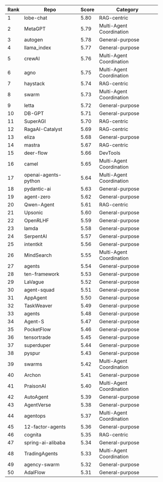 | Rank | Repo | Score | Category |
|------|------|-------|----------|
| 1 | lobe-chat | 5.80 | RAG-centric |
| 2 | MetaGPT | 5.79 | Multi-Agent Coordination |
| 3 | autogen | 5.78 | General-purpose |
| 4 | llama_index | 5.77 | General-purpose |
| 5 | crewAI | 5.76 | Multi-Agent Coordination |
| 6 | agno | 5.75 | Multi-Agent Coordination |
| 7 | haystack | 5.74 | RAG-centric |
| 8 | swarm | 5.73 | Multi-Agent Coordination |
| 9 | letta | 5.72 | General-purpose |
| 10 | DB-GPT | 5.71 | General-purpose |
| 11 | SuperAGI | 5.70 | RAG-centric |
| 12 | RagaAI-Catalyst | 5.69 | RAG-centric |
| 13 | eliza | 5.68 | General-purpose |
| 14 | mastra | 5.67 | RAG-centric |
| 15 | deer-flow | 5.66 | DevTools |
| 16 | camel | 5.65 | Multi-Agent Coordination |
| 17 | openai-agents-python | 5.64 | Multi-Agent Coordination |
| 18 | pydantic-ai | 5.63 | General-purpose |
| 19 | agent-zero | 5.62 | General-purpose |
| 20 | Qwen-Agent | 5.61 | RAG-centric |
| 21 | Upsonic | 5.60 | General-purpose |
| 22 | OpenRLHF | 5.59 | General-purpose |
| 23 | lamda | 5.58 | General-purpose |
| 24 | SerpentAI | 5.57 | General-purpose |
| 25 | intentkit | 5.56 | General-purpose |
| 26 | MindSearch | 5.55 | Multi-Agent Coordination |
| 27 | agents | 5.54 | General-purpose |
| 28 | ten-framework | 5.53 | General-purpose |
| 29 | LaVague | 5.52 | General-purpose |
| 30 | agent-squad | 5.51 | General-purpose |
| 31 | AppAgent | 5.50 | General-purpose |
| 32 | TaskWeaver | 5.49 | General-purpose |
| 33 | agents | 5.48 | General-purpose |
| 34 | Agent-S | 5.47 | General-purpose |
| 35 | PocketFlow | 5.46 | General-purpose |
| 36 | tensortrade | 5.45 | General-purpose |
| 37 | superduper | 5.44 | General-purpose |
| 38 | pyspur | 5.43 | General-purpose |
| 39 | swarms | 5.42 | Multi-Agent Coordination |
| 40 | Archon | 5.41 | General-purpose |
| 41 | PraisonAI | 5.40 | Multi-Agent Coordination |
| 42 | AutoAgent | 5.39 | General-purpose |
| 43 | AgentVerse | 5.38 | General-purpose |
| 44 | agentops | 5.37 | Multi-Agent Coordination |
| 45 | 12-factor-agents | 5.36 | General-purpose |
| 46 | cognita | 5.35 | RAG-centric |
| 47 | spring-ai-alibaba | 5.34 | General-purpose |
| 48 | TradingAgents | 5.33 | Multi-Agent Coordination |
| 49 | agency-swarm | 5.32 | General-purpose |
| 50 | AdalFlow | 5.31 | General-purpose |
